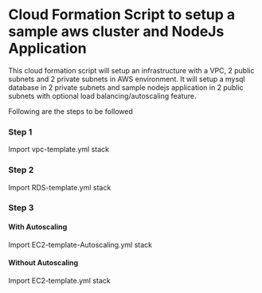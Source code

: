 # Cloud Formation Script to setup a sample aws cluster and NodeJs Application
This cloud formation script will setup an infrastructure with a VPC, 2 public subnets and 2 private subnets in AWS  environment. It will setup a mysql database in 2 private subnets and sample nodejs application in 2 public subnets with optional load balancing/autoscaling feature.

Following are the steps to be followed

### Step 1
Import vpc-template.yml stack
### Step 2
Import RDS-template.yml stack
### Step 3
#### With Autoscaling
Import EC2-template-Autoscaling.yml stack
#### Without Autoscaling
Import EC2-template.yml stack